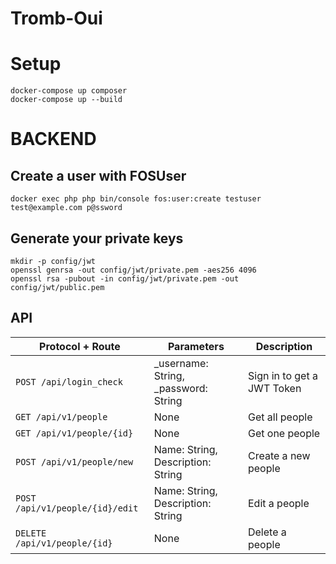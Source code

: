 # Tromb-Oui

# Setup

```
docker-compose up composer
docker-compose up --build
```
# BACKEND

## Create a user with FOSUser
```
docker exec php php bin/console fos:user:create testuser test@example.com p@ssword
```

## Generate your private keys
```
mkdir -p config/jwt
openssl genrsa -out config/jwt/private.pem -aes256 4096
openssl rsa -pubout -in config/jwt/private.pem -out config/jwt/public.pem
```


## API
|Protocol + Route                |Parameters                          |Description                         |
|----------------|-------------------------------|-----------------------------|
|`POST /api/login_check`|   _username: String, _password: String         |Sign in to get a JWT Token            |
|`GET /api/v1/people`|   None         |Get all people            |
|`GET /api/v1/people/{id}`          |None|Get one people |
|`POST /api/v1/people/new`          |Name: String, Description: String            |Create a new people            |
|`POST /api/v1/people/{id}/edit`          |Name: String, Description: String  |Edit a people|
|`DELETE /api/v1/people/{id}`          |None|Delete a people|
